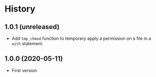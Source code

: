 History
=======

1.0.1 (unreleased)
------------------

- Add `tmp_chmod` function to temporary apply a permission on a file in a `with` statement.


1.0.0 (2020-05-11)
------------------

- First version
